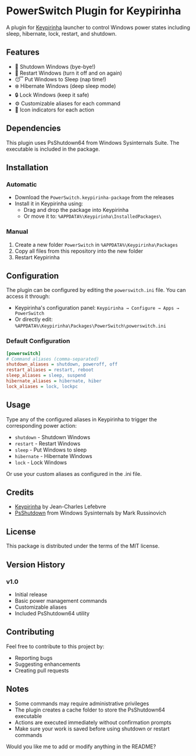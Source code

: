 # PowerSwitch Plugin for Keypirinha

A plugin for [Keypirinha](http://keypirinha.com) launcher to control Windows power states including sleep, hibernate, lock, restart, and shutdown.

## Features

* 🔌 Shutdown Windows (bye-bye!)
* 🔄 Restart Windows (turn it off and on again)
* 😴 Put Windows to Sleep (nap time!)
* ❄️ Hibernate Windows (deep sleep mode)
* 🔒 Lock Windows (keep it safe)
* ⚙️ Customizable aliases for each command
* 🎨 Icon indicators for each action

## Dependencies

This plugin uses PsShutdown64 from Windows Sysinternals Suite. The executable is included in the package.

## Installation

### Automatic
* Download the `PowerSwitch.keypirinha-package` from the releases
* Install it in Keypirinha using:
  * Drag and drop the package into Keypirinha
  * Or move it to: `%APPDATA%\Keypirinha\InstalledPackages\`

### Manual
1. Create a new folder `PowerSwitch` in `%APPDATA%\Keypirinha\Packages`
2. Copy all files from this repository into the new folder
3. Restart Keypirinha

## Configuration

The plugin can be configured by editing the `powerswitch.ini` file. You can access it through:
* Keypirinha's configuration panel: `Keypirinha → Configure → Apps → PowerSwitch`
* Or directly edit: `%APPDATA%\Keypirinha\Packages\PowerSwitch\powerswitch.ini`

### Default Configuration
```ini
[powerswitch]
# Command aliases (comma-separated)
shutdown_aliases = shutdown, poweroff, off
restart_aliases = restart, reboot
sleep_aliases = sleep, suspend
hibernate_aliases = hibernate, hiber
lock_aliases = lock, lockpc
```

## Usage

Type any of the configured aliases in Keypirinha to trigger the corresponding power action:
* `shutdown` - Shutdown Windows
* `restart` - Restart Windows
* `sleep` - Put Windows to sleep
* `hibernate` - Hibernate Windows
* `lock` - Lock Windows

Or use your custom aliases as configured in the .ini file.

## Credits

* [Keypirinha](http://keypirinha.com/) by Jean-Charles Lefebvre
* [PsShutdown](https://learn.microsoft.com/en-us/sysinternals/downloads/psshutdown) from Windows Sysinternals by Mark Russinovich

## License

This package is distributed under the terms of the MIT license.

## Version History

### v1.0
* Initial release
* Basic power management commands
* Customizable aliases
* Included PsShutdown64 utility

## Contributing

Feel free to contribute to this project by:
* Reporting bugs
* Suggesting enhancements
* Creating pull requests

## Notes

* Some commands may require administrative privileges
* The plugin creates a cache folder to store the PsShutdown64 executable
* Actions are executed immediately without confirmation prompts
* Make sure your work is saved before using shutdown or restart commands

Would you like me to add or modify anything in the README?